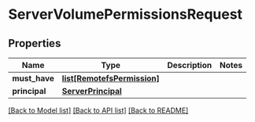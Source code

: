 # ServerVolumePermissionsRequest

## Properties
Name | Type | Description | Notes
------------ | ------------- | ------------- | -------------
**must_have** | [**list[RemotefsPermission]**](RemotefsPermission.md) |  | 
**principal** | [**ServerPrincipal**](ServerPrincipal.md) |  | 

[[Back to Model list]](../README.md#documentation-for-models) [[Back to API list]](../README.md#documentation-for-api-endpoints) [[Back to README]](../README.md)

